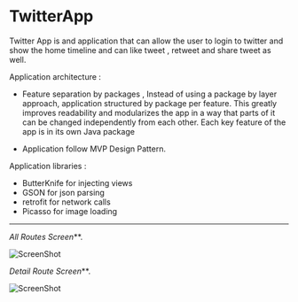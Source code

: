 # TwitterApp

Twitter App is and application that can allow the user to login to twitter and show the home timeline and 
can like tweet , retweet and share tweet as well.

Application architecture : 
* Feature separation by packages , 
Instead of using a package by layer approach, application structured by package per feature. This greatly improves readability and modularizes the app in a way that parts of it can be changed independently from each other. Each key feature of the app is in its own Java package

*  Application follow MVP Design Pattern.

Application libraries : 
* ButterKnife for injecting views
* GSON for json parsing
* retrofit for network calls
* Picasso for image loading



***



_All Routes Screen_**. 


![ScreenShot](https://raw.github.com/MohamedElgendyGits/TwitterApp/master/screenshots/Screenshot1.png)


_Detail Route Screen_**. 


![ScreenShot](https://raw.github.com/MohamedElgendyGits/TwitterApp/master/screenshots/Screenshot2.png)



